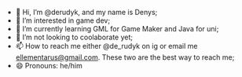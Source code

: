 - 👋 Hi, I’m @derudyk, and my name is Denys;
- 👀 I’m interested in game dev;
- 🌱 I’m currently learning GML for Game Maker and Java for uni;
- 💞️ I’m not looking to coolaborate yet;
- 📫 How to reach me either @de_rudyk on ig or email me ellementarus@gmail.com. These two are the best way to reach me;
- 😄 Pronouns: he/him

<!---
derudyk/derudyk is a ✨ special ✨ repository because its `README.md` (this file) appears on your GitHub profile.
You can click the Preview link to take a look at your changes.
--->
